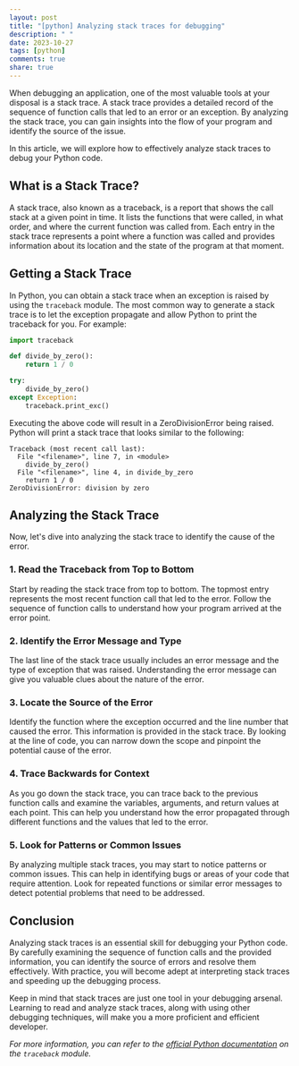 ```yaml
---
layout: post
title: "[python] Analyzing stack traces for debugging"
description: " "
date: 2023-10-27
tags: [python]
comments: true
share: true
---
```


When debugging an application, one of the most valuable tools at your disposal is a stack trace. A stack trace provides a detailed record of the sequence of function calls that led to an error or an exception. By analyzing the stack trace, you can gain insights into the flow of your program and identify the source of the issue.

In this article, we will explore how to effectively analyze stack traces to debug your Python code.

## What is a Stack Trace?

A stack trace, also known as a traceback, is a report that shows the call stack at a given point in time. It lists the functions that were called, in what order, and where the current function was called from. Each entry in the stack trace represents a point where a function was called and provides information about its location and the state of the program at that moment.

## Getting a Stack Trace

In Python, you can obtain a stack trace when an exception is raised by using the `traceback` module. The most common way to generate a stack trace is to let the exception propagate and allow Python to print the traceback for you. For example:

```python
import traceback

def divide_by_zero():
    return 1 / 0

try:
    divide_by_zero()
except Exception:
    traceback.print_exc()
```
 
Executing the above code will result in a ZeroDivisionError being raised. Python will print a stack trace that looks similar to the following:

```
Traceback (most recent call last):
  File "<filename>", line 7, in <module>
    divide_by_zero()
  File "<filename>", line 4, in divide_by_zero
    return 1 / 0
ZeroDivisionError: division by zero
```

## Analyzing the Stack Trace

Now, let's dive into analyzing the stack trace to identify the cause of the error.

### 1. Read the Traceback from Top to Bottom

Start by reading the stack trace from top to bottom. The topmost entry represents the most recent function call that led to the error. Follow the sequence of function calls to understand how your program arrived at the error point.

### 2. Identify the Error Message and Type

The last line of the stack trace usually includes an error message and the type of exception that was raised. Understanding the error message can give you valuable clues about the nature of the error.

### 3. Locate the Source of the Error

Identify the function where the exception occurred and the line number that caused the error. This information is provided in the stack trace. By looking at the line of code, you can narrow down the scope and pinpoint the potential cause of the error.

### 4. Trace Backwards for Context

As you go down the stack trace, you can trace back to the previous function calls and examine the variables, arguments, and return values at each point. This can help you understand how the error propagated through different functions and the values that led to the error.

### 5. Look for Patterns or Common Issues

By analyzing multiple stack traces, you may start to notice patterns or common issues. This can help in identifying bugs or areas of your code that require attention. Look for repeated functions or similar error messages to detect potential problems that need to be addressed.

## Conclusion

Analyzing stack traces is an essential skill for debugging your Python code. By carefully examining the sequence of function calls and the provided information, you can identify the source of errors and resolve them effectively. With practice, you will become adept at interpreting stack traces and speeding up the debugging process.

Keep in mind that stack traces are just one tool in your debugging arsenal. Learning to read and analyze stack traces, along with using other debugging techniques, will make you a more proficient and efficient developer.

_For more information, you can refer to the [official Python documentation](https://docs.python.org/3/library/traceback.html) on the `traceback` module._